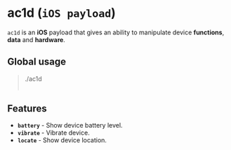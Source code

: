 # ac1d (`iOS payload`)

`ac1d` is an **iOS** payload that gives an ability to manipulate device **functions**, **data** and **hardware**.

## Global usage

> ./ac1d <option>

## Features

* **`battery`** - Show device battery level.
* **`vibrate`** - Vibrate device.
* **`locate`** - Show device location.
